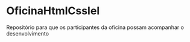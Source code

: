 # OficinaHtmlCssIel
Repositório para que os participantes da oficina possam acompanhar o desenvolvimento
